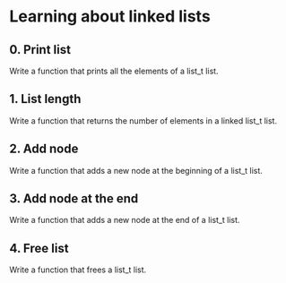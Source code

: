# Learning about linked lists
## 0. Print list
Write a function that prints all the elements of a list_t list.
## 1. List length
Write a function that returns the number of elements in a linked list_t list.
## 2. Add node
Write a function that adds a new node at the beginning of a list_t list.
## 3. Add node at the end
Write a function that adds a new node at the end of a list_t list.
## 4. Free list
Write a function that frees a list_t list.

